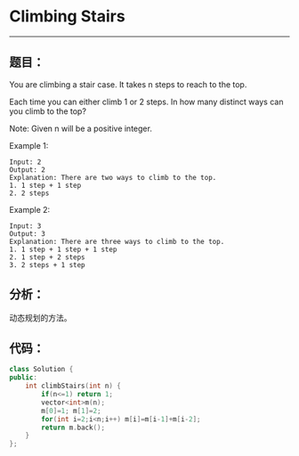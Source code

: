 # Climbing Stairs
***
## 题目：
You are climbing a stair case. It takes n steps to reach to the top.<br>

Each time you can either climb 1 or 2 steps. In how many distinct ways can you climb to the top?<br>

Note: Given n will be a positive integer.<br>

Example 1:
```
Input: 2
Output: 2
Explanation: There are two ways to climb to the top.
1. 1 step + 1 step
2. 2 steps
```
Example 2:
```
Input: 3
Output: 3
Explanation: There are three ways to climb to the top.
1. 1 step + 1 step + 1 step
2. 1 step + 2 steps
3. 2 steps + 1 step
```
## 分析：
动态规划的方法。<br>
## 代码：
```C++
class Solution {
public:
    int climbStairs(int n) {
        if(n<=1) return 1;
        vector<int>m(n);
        m[0]=1; m[1]=2;
        for(int i=2;i<n;i++) m[i]=m[i-1]+m[i-2];
        return m.back();
    }
};
